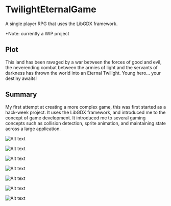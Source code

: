 # TwilightEternalGame
A single player RPG that uses the LibGDX framework.

*Note: currently a WIP project

## Plot
This land has been ravaged by a war between the forces of good and evil, the neverending combat between the armies of light and the servants of darkness has thrown the world into an Eternal Twilight. Young hero... your destiny awaits!

## Summary
My first attempt at creating a more complex game, this was first started as a hack-week project.  It uses the LibGDX framework, and introduced me to the concept of game development. It introduced me to several gaming concepts such as collision detection, sprite animation, and maintaining state across a large application.

![Alt text](/../screenshots/core/assets/screenshots/TE1.png?raw=true "Headers")

![Alt text](/../screenshots/core/assets/screenshots/TE2.png?raw=true "Headers")

![Alt text](/../screenshots/core/assets/screenshots/TE3.png?raw=true "Headers")

![Alt text](/../screenshots/core/assets/screenshots/TE4.png?raw=true "Headers")

![Alt text](/../screenshots/core/assets/screenshots/TE5.png?raw=true "Headers")

![Alt text](/../screenshots/core/assets/screenshots/TE6.png?raw=true "Headers")

![Alt text](/../screenshots/core/assets/screenshots/TE7.png?raw=true "Headers")
